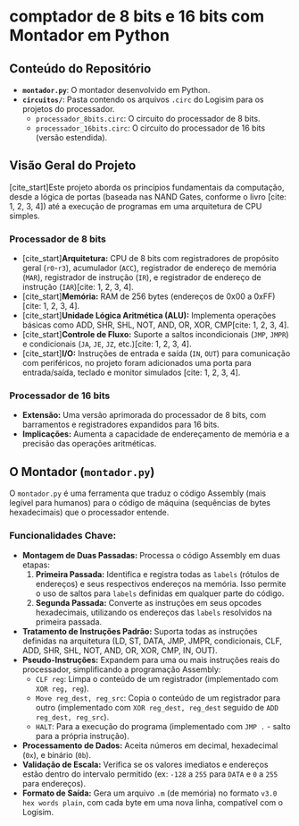 # comptador de 8 bits e 16 bits com Montador em Python

## Conteúdo do Repositório

* **`montador.py`**: O montador desenvolvido em Python.
* **`circuitos/`**: Pasta contendo os arquivos `.circ` do Logisim para os projetos do processador.
    * `processador_8bits.circ`: O circuito do processador de 8 bits.
    * `processador_16bits.circ`: O circuito do processador de 16 bits (versão estendida).

## Visão Geral do Projeto

[cite_start]Este projeto aborda os princípios fundamentais da computação, desde a lógica de portas (baseada nas NAND Gates, conforme o livro [cite: 1, 2, 3, 4]) até a execução de programas em uma arquitetura de CPU simples.

### Processador de 8 bits

* [cite_start]**Arquitetura:** CPU de 8 bits com registradores de propósito geral (`r0`-`r3`), acumulador (`ACC`), registrador de endereço de memória (`MAR`), registrador de instrução (`IR`), e registrador de endereço de instrução (`IAR`)[cite: 1, 2, 3, 4].
* [cite_start]**Memória:** RAM de 256 bytes (endereços de 0x00 a 0xFF)[cite: 1, 2, 3, 4].
* [cite_start]**Unidade Lógica Aritmética (ALU):** Implementa operações básicas como ADD, SHR, SHL, NOT, AND, OR, XOR, CMP[cite: 1, 2, 3, 4].
* [cite_start]**Controle de Fluxo:** Suporte a saltos incondicionais (`JMP`, `JMPR`) e condicionais (`JA`, `JE`, `JZ`, etc.)[cite: 1, 2, 3, 4].
* [cite_start]**I/O:** Instruções de entrada e saída (`IN`, `OUT`) para comunicação com periféricos, no projeto foram adicionados uma porta para entrada/saída, teclado e monitor simulados [cite: 1, 2, 3, 4].

### Processador de 16 bits

* **Extensão:** Uma versão aprimorada do processador de 8 bits, com barramentos e registradores expandidos para 16 bits.
* **Implicações:** Aumenta a capacidade de endereçamento de memória e a precisão das operações aritméticas. 

## O Montador (`montador.py`)

O `montador.py` é uma ferramenta que traduz o código Assembly (mais legível para humanos) para o código de máquina (sequências de bytes hexadecimais) que o processador entende.

### Funcionalidades Chave:

* **Montagem de Duas Passadas:** Processa o código Assembly em duas etapas:
    1.  **Primeira Passada:** Identifica e registra todas as `labels` (rótulos de endereços) e seus respectivos endereços na memória. Isso permite o uso de saltos para `labels` definidas em qualquer parte do código.
    2.  **Segunda Passada:** Converte as instruções em seus opcodes hexadecimais, utilizando os endereços das `labels` resolvidos na primeira passada.
* **Tratamento de Instruções Padrão:** Suporta todas as instruções definidas na arquitetura (LD, ST, DATA, JMP, JMPR, condicionais, CLF, ADD, SHR, SHL, NOT, AND, OR, XOR, CMP, IN, OUT).
* **Pseudo-Instruções:** Expandem para uma ou mais instruções reais do processador, simplificando a programação Assembly:
    * `CLF reg`: Limpa o conteúdo de um registrador (implementado com `XOR reg, reg`).
    * `Move reg_dest, reg_src`: Copia o conteúdo de um registrador para outro (implementado com `XOR reg_dest, reg_dest` seguido de `ADD reg_dest, reg_src`).
    * `HALT`: Para a execução do programa (implementado com `JMP .` - salto para a própria instrução).
* **Processamento de Dados:** Aceita números em decimal, hexadecimal (`0x`), e binário (`0b`).
* **Validação de Escala:** Verifica se os valores imediatos e endereços estão dentro do intervalo permitido (ex: `-128` a `255` para `DATA` e `0` a `255` para endereços).
* **Formato de Saída:** Gera um arquivo `.m` (de memória) no formato `v3.0 hex words plain`, com cada byte em uma nova linha, compatível com o Logisim.

